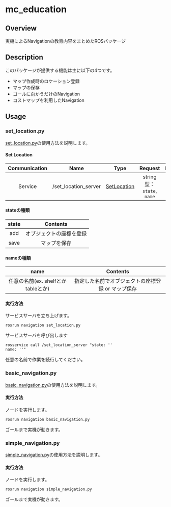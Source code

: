 # mc_education

## Overview
実機によるNavigationの教育内容をまとめたROSパッケージ

## Description
このパッケージが提供する機能は主に以下の4つです。
* マップ作成時のロケーション登録
* マップの保存
* ゴールに向かうだけのNavigation
* コストマップを利用したNavigation

## Usage
### set_location.py
[set_location.py](src/set_location.py)の使用方法を説明します。
#### Set Location
|Communication|Name|Type|Request|Result|
| :---: | :---: | :---: | :---: | :---: |
| Service | /set_location_server | [SetLocation](srv/SetLocation.srv) | string型： `state`, `name` | bool型： `result` |

#### stateの種類
|state|Contents|
| :---: | :---: |
| add | オブジェクトの座標を登録 |
| save | マップを保存 |

#### nameの種類
|name|Contents|
| :---: | :---: |
| 任意の名前(ex. shelfとかtableとか) | 指定した名前でオブジェクトの座標登録 or マップ保存 |

#### 実行方法
サービスサーバを立ち上げます。
```
rosrun navigation set_location.py
```

サービスサーバを呼び出します
```
rosservice call /set_location_server "state: ''
name: ''"
```
任意の名前で作業を続行してください。
</br>

### basic_navigation.py
[basic_navigation.py](src/basic_navigation.py)の使用方法を説明します。
#### 実行方法
ノードを実行します。
```
rosrun navigation basic_navigation.py
```
ゴールまで実機が動きます。

### simple_navigation.py
[simple_navigation.py](src/simple_navigation.py)の使用方法を説明します。
#### 実行方法
ノードを実行します。
```
rosrun navigation simple_navigation.py
```
ゴールまで実機が動きます。
